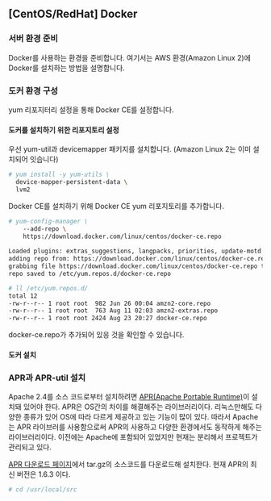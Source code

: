 

## [CentOS/RedHat] Docker 

### 서버 환경 준비
Docker를 사용하는 환경을 준비합니다. 
여기서는 AWS 환경(Amazon Linux 2)에 Docker를 설치하는 방법을 설명합니다.

### 도커 환경 구성
yum 리포지터리 설정을 통해 Docker CE를 설정합니다. 

#### 도커를 설치하기 위한 리포지토리 설정

우선 yum-util과 devicemapper 패키지를 설치합니다. 
(Amazon Linux 2는 이미 설치되어 잇습니다) 

```bash
# yum install -y yum-utils \
  device-mapper-persistent-data \
  lvm2
```

Docker CE를 설치하기 위해 Docker CE yum 리포지토리를 추가합니다. 

```bash
# yum-config-manager \
    --add-repo \
    https://download.docker.com/linux/centos/docker-ce.repo
    
Loaded plugins: extras_suggestions, langpacks, priorities, update-motd
adding repo from: https://download.docker.com/linux/centos/docker-ce.repo
grabbing file https://download.docker.com/linux/centos/docker-ce.repo to /etc/yum.repos.d/docker-ce.repo
repo saved to /etc/yum.repos.d/docker-ce.repo

# ll /etc/yum.repos.d/
total 12
-rw-r--r-- 1 root root  982 Jun 26 00:04 amzn2-core.repo
-rw-r--r-- 1 root root  763 Aug 11 02:03 amzn2-extras.repo
-rw-r--r-- 1 root root 2424 Aug 23 20:27 docker-ce.repo

```
docker-ce.repo가 추가되어 있응 것을 확인할 수 있습니다. 

#### 도커 설치



### APR과 APR-util 설치
Apache 2.4를 소스 코드로부터 설치하려면 [APR(Apache Portable Runtime)](http://apr.apache.org/)이 설치돼 있어야 한다.
APR은 OS간의 차이를 해결해주는 라이브러리이다. 리눅스만해도 다양한 종류가 있어 OS에 따라 다르게 제공하고 있는 기능이 많이 있다. 따라서 Apache는 APR 라이브러를 사용함으로써 APR의 사용하고 다양한 환경에서도 동작하게 해주는 라이브러리이다. 이전에는 Apache에 포함되어 있었지만 현재는 분리해서 프로젝트가 관리되고 있다. 

[APR 다운로드 페이지](http://apr.apache.org/download.cgi)에서 tar.gz의 소스코드를 다운로드해 설치한다. 현재 APR의 최신 버전은 1.6.3 이다.

```bash
# cd /usr/local/src
